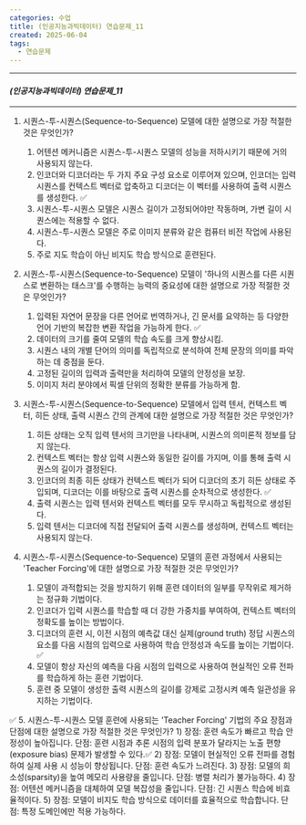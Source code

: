 ```yaml
---
categories: 수업
title: (인공지능과빅데이터) 연습문제_11
created: 2025-06-04
tags:
  - 연습문제
---
```

---
#### *(인공지능과빅데이터) 연습문제_11*
---

1. 시퀀스-투-시퀀스(Sequence-to-Sequence) 모델에 대한 설명으로 가장 적절한 것은 무엇인가?
	1) 어텐션 메커니즘은 시퀀스-투-시퀀스 모델의 성능을 저하시키기 때문에 거의 사용되지 않는다.
	2) 인코더와 디코더라는 두 가지 주요 구성 요소로 이루어져 있으며, 인코더는 입력 시퀀스를 컨텍스트 벡터로 압축하고 디코더는 이 벡터를 사용하여 출력 시퀀스를 생성한다. ✅
	3) 시퀀스-투-시퀀스 모델은 시퀀스 길이가 고정되어야만 작동하며, 가변 길이 시퀀스에는 적용할 수 없다.
	4) 시퀀스-투-시퀀스 모델은 주로 이미지 분류와 같은 컴퓨터 비전 작업에 사용된다.
	5) 주로 지도 학습이 아닌 비지도 학습 방식으로 훈련된다.

2. 시퀀스-투-시퀀스(Sequence-to-Sequence) 모델이 '하나의 시퀀스를 다른 시퀀스로 변환하는 태스크'를 수행하는 능력의 중요성에 대한 설명으로 가장 적절한 것은 무엇인가?
	1) 입력된 자연어 문장을 다른 언어로 번역하거나, 긴 문서를 요약하는 등 다양한 언어 기반의 복잡한 변환 작업을 가능하게 한다. ✅
	2) 데이터의 크기를 줄여 모델의 학습 속도를 크게 향상시킴.
	3) 시퀀스 내의 개별 단어의 의미를 독립적으로 분석하여 전체 문장의 의미를 파악하는 데 중점을 둔다.
	4) 고정된 길이의 입력과 출력만을 처리하여 모델의 안정성을 보장.
	5) 이미지 처리 분야에서 픽셀 단위의 정확한 분류를 가능하게 함.

3. 시퀀스-투-시퀀스(Sequence-to-Sequence) 모델에서 입력 텐서, 컨텍스트 벡터, 히든 상태, 출력 시퀀스 간의 관계에 대한 설명으로 가장 적절한 것은 무엇인가?
	1) 히든 상태는 오직 입력 텐서의 크기만을 나타내며, 시퀀스의 의미론적 정보를 담지 않는다.
	2) 컨텍스트 벡터는 항상 입력 시퀀스와 동일한 길이를 가지며, 이를 통해 출력 시퀀스의 길이가 결정된다.
	3) 인코더의 최종 히든 상태가 컨텍스트 벡터가 되어 디코더의 초기 히든 상태로 주입되며, 디코더는 이를 바탕으로 출력 시퀀스를 순차적으로 생성한다. ✅
	4) 출력 시퀀스는 입력 텐서와 컨텍스트 벡터를 모두 무시하고 독립적으로 생성된다.
	5) 입력 텐서는 디코더에 직접 전달되어 출력 시퀀스를 생성하며, 컨텍스트 벡터는 사용되지 않는다.

4. 시퀀스-투-시퀀스(Sequence-to-Sequence) 모델의 훈련 과정에서 사용되는 'Teacher Forcing'에 대한 설명으로 가장 적절한 것은 무엇인가?
	1) 모델이 과적합되는 것을 방지하기 위해 훈련 데이터의 일부를 무작위로 제거하는 정규화 기법이다.
	2) 인코더가 입력 시퀀스를 학습할 때 더 강한 가중치를 부여하여, 컨텍스트 벡터의 정확도를 높이는 방법이다.
	3) 디코더의 훈련 시, 이전 시점의 예측값 대신 실제(ground truth) 정답 시퀀스의 요소를 다음 시점의 입력으로 사용하여 학습 안정성과 속도를 높이는 기법이다. ✅
	4) 모델이 항상 자신의 예측을 다음 시점의 입력으로 사용하여 현실적인 오류 전파를 학습하게 하는 훈련 기법이다.
	5) 훈련 중 모델이 생성한 출력 시퀀스의 길이를 강제로 고정시켜 예측 일관성을 유지하는 기법이다.

✅ 5. 시퀀스-투-시퀀스 모델 훈련에 사용되는 'Teacher Forcing' 기법의 주요 장점과 단점에 대한 설명으로 가장 적절한 것은 무엇인가?
	1) 장점: 훈련 속도가 빠르고 학습 안정성이 높아집니다. 단점: 훈련 시점과 추론 시점의 입력 분포가 달라지는 노출 편향(exposure bias) 문제가 발생할 수 있다.✅
	2) 장점: 모델이 현실적인 오류 전파를 경험하여 실제 사용 시 성능이 향상됩니다. 단점: 훈련 속도가 느려진다.
	3) 장점: 모델의 희소성(sparsity)을 높여 메모리 사용량을 줄입니다. 단점: 병렬 처리가 불가능하다.
	4) 장점: 어텐션 메커니즘을 대체하여 모델 복잡성을 줄입니다. 단점: 긴 시퀀스 학습에 비효율적이다.
	5) 장점: 모델이 비지도 학습 방식으로 데이터를 효율적으로 학습합니다. 단점: 특정 도메인에만 적용 가능하다.

